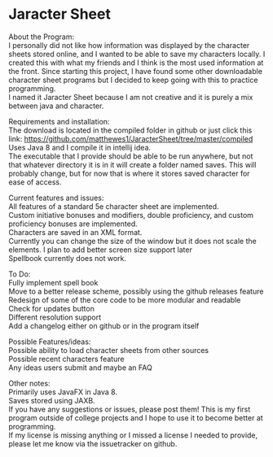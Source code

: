 # Jaracter Sheet #

About the Program:\
I personally did not like how information was displayed by the character sheets stored online, and I wanted to be able to save my characters locally. I created this with what my friends and I think is the most used information at the front. Since starting this project, I have found some other downloadable character sheet programs but I decided to keep going with this to practice programming.\
I named it Jaracter Sheet because I am not creative and it is purely a mix between java and character.

Requirements and installation:\
The download is located in the compiled folder in github or just click this link: https://github.com/matthewes1/JaracterSheet/tree/master/compiled<br>
Uses Java 8 and I compile it in intellij idea.\
The executable that I provide should be able to be run anywhere, but not that whatever directory it is in it will create a folder named saves. This will probably change, but for now that is where it stores saved character for ease of access.

Current features and issues:\
All features of a standard 5e character sheet are implemented.\
Custom initiative bonuses and modifiers, double proficiency, and custom proficiency bonuses are implemented.\
Characters are saved in an XML format.\
Currently you can change the size of the window but it does not scale the elements. I plan to add better screen size support later\
Spellbook currently does not work.

To Do:\
Fully implement spell book\
Move to a better release scheme, possibly using the github releases feature\
Redesign of some of the core code to be more modular and readable\
Check for updates button\
Different resolution support\
Add a changelog either on github or in the program itself

Possible Features/ideas:\
Possible ability to load character sheets from other sources\
Possible recent characters feature\
Any ideas users submit and maybe an FAQ

Other notes:\
Primarily uses JavaFX in Java 8.\
Saves stored using JAXB.\
If you have any suggestions or issues, please post them! This is my first program outside of college projects and I hope to use it to become better at programming.\
If my license is missing anything or I missed a license I needed to provide, please let me know via the issuetracker on github.
